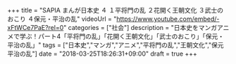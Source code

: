 +++
title =  "SAPIA まんが日本史 ４ １平将門の乱 ２花開く王朝文化 ３武士のおこり ４保元・平治の乱"
videoUrl = "https://www.youtube.com/embed/-xFtWCe7PaE?rel=0"
categories = ["社会"]
description = "日本史をマンガアニメで学ぶ！パート4「平将門の乱」「花開く王朝文化」「武士のおこり」「保元・平治の乱」"
tags = ["日本史","マンガ","アニメ","平将門の乱","王朝文化","保元平治の乱"]
date = "2018-03-25T18:26:31+09:00"
draft = true
+++

